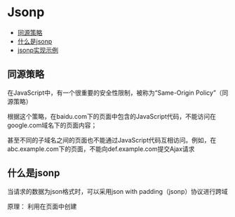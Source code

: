 # Jsonp
- [同源策略](#同源策略)
- [什么是jsonp](#什么是jsonp)
- [jsonp实现示例](#jsonp实现示例)

## 同源策略

在JavaScript中，有一个很重要的安全性限制，被称为“Same-Origin Policy”（同源策略）

根据这个策略，在baidu.com下的页面中包含的JavaScript代码，不能访问在google.com域名下的页面内容；

甚至不同的子域名之间的页面也不能通过JavaScript代码互相访问。例如，在abc.example.com下的页面，不能向def.example.com提交Ajax请求

## 什么是jsonp

当请求的数据为json格式时，可以采用json with padding（jsonp）协议进行跨域

原理：
利用在页面中创建<script>节点的方法向不同域提交HTTP请求的方法称为JSONP，这项技术可以解决跨域提交Ajax请求的问题。JSONP的工作原理如下所述：
1. 客户端在请求url后面添加参数，比如："?callback=foo"（foo一般是客户端自定义的一个函数，用以处理传回的json数据）；
2. 服务器会将需要传回的json数据作为之前传递过来的foo函数的参数，组合之后，传回客户端，比如：foo({name:'kris'})；
3. 当客户端返回数据时，直接是客户端能执行的JavaScript，执行foo函数，因此达到跨域请求json的目的。

> 注意：采用jsonp进行跨域请求时，后台也需配合设置，以符合jsonp返回数据的要求

## jsonp实现示例
1. 原生JavaScript实现

```javascript
var jsonHandle = function(response) {
    console.log(response);
}
var script = document.createElement('script');
script.src = 'https://api.weibo.com/2/emotions.json?source=1362404091&callback=jsonHandle';
document.body.appendChild(script);
```

2. 利用jQuery中$.ajax方法
```javacript
$.ajax({
    url: "https://api.weibo.com/2/emotions.json?source=1362404091",
    dataType: 'jsonp',
    success: function (data) {
        console.log(data.code); // server response
    }
});
```